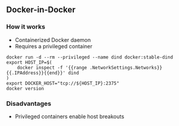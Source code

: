 ## Docker-in-Docker

### How it works

- Containerized Docker daemon
- Requires a privileged container

```
docker run -d --rm --privileged --name dind docker:stable-dind
export HOST_IP=$(
    docker inspect -f '{{range .NetworkSettings.Networks}}{{.IPAddress}}{{end}}' dind
)
export DOCKER_HOST="tcp://${HOST_IP}:2375"
docker version
```

### Disadvantages

- Privileged containers enable host breakouts